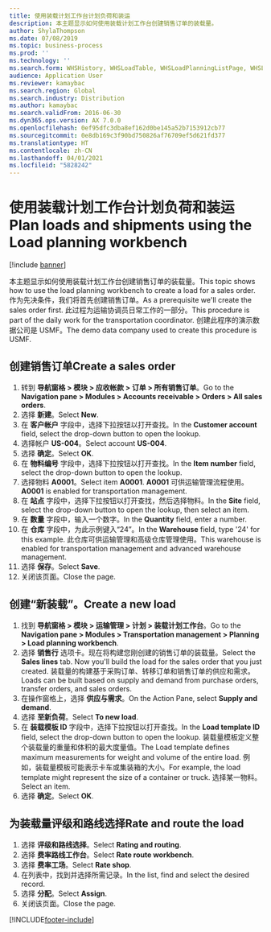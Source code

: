 ```yaml
---
title: 使用装载计划工作台计划负荷和装运
description: 本主题显示如何使用装载计划工作台创建销售订单的装载量。
author: ShylaThompson
ms.date: 07/08/2019
ms.topic: business-process
ms.prod: ''
ms.technology: ''
ms.search.form: WHSHistory, WHSLoadTable, WHSLoadPlanningListPage, WHSLoadPlanningWorkbench
audience: Application User
ms.reviewer: kamaybac
ms.search.region: Global
ms.search.industry: Distribution
ms.author: kamaybac
ms.search.validFrom: 2016-06-30
ms.dyn365.ops.version: AX 7.0.0
ms.openlocfilehash: 0ef95dfc3dba8ef162d0be145a52b7153912cb77
ms.sourcegitcommit: 0e8db169c3f90bd750826af76709ef5d621fd377
ms.translationtype: HT
ms.contentlocale: zh-CN
ms.lasthandoff: 04/01/2021
ms.locfileid: "5828242"
---
```

# <a name="plan-loads-and-shipments-using-the-load-planning-workbench"></a><span data-ttu-id="c3ecc-103">使用装载计划工作台计划负荷和装运</span><span class="sxs-lookup"><span data-stu-id="c3ecc-103">Plan loads and shipments using the Load planning workbench</span></span>

[!include [banner](../../includes/banner.md)]

<span data-ttu-id="c3ecc-104">本主题显示如何使用装载计划工作台创建销售订单的装载量。</span><span class="sxs-lookup"><span data-stu-id="c3ecc-104">This topic shows how to use the load planning workbench to create a load for a sales order.</span></span> <span data-ttu-id="c3ecc-105">作为先决条件，我们将首先创建销售订单。</span><span class="sxs-lookup"><span data-stu-id="c3ecc-105">As a prerequisite we'll create the sales order first.</span></span> <span data-ttu-id="c3ecc-106">此过程为运输协调员日常工作的一部分。</span><span class="sxs-lookup"><span data-stu-id="c3ecc-106">This procedure is part of the daily work for the transportation coordinator.</span></span> <span data-ttu-id="c3ecc-107">创建此程序的演示数据公司是 USMF。</span><span class="sxs-lookup"><span data-stu-id="c3ecc-107">The demo data company used to create this procedure is USMF.</span></span>


## <a name="create-a-sales-order"></a><span data-ttu-id="c3ecc-108">创建销售订单</span><span class="sxs-lookup"><span data-stu-id="c3ecc-108">Create a sales order</span></span>
1. <span data-ttu-id="c3ecc-109">转到 **导航窗格 > 模块 > 应收帐款 > 订单 > 所有销售订单**。</span><span class="sxs-lookup"><span data-stu-id="c3ecc-109">Go to the **Navigation pane > Modules > Accounts receivable > Orders > All sales orders**.</span></span>
2. <span data-ttu-id="c3ecc-110">选择 **新建**。</span><span class="sxs-lookup"><span data-stu-id="c3ecc-110">Select **New**.</span></span>
3. <span data-ttu-id="c3ecc-111">在 **客户帐户** 字段中，选择下拉按钮以打开查找。</span><span class="sxs-lookup"><span data-stu-id="c3ecc-111">In the **Customer account** field, select the drop-down button to open the lookup.</span></span>
4. <span data-ttu-id="c3ecc-112">选择帐户 **US-004**。</span><span class="sxs-lookup"><span data-stu-id="c3ecc-112">Select account **US-004**.</span></span>
5. <span data-ttu-id="c3ecc-113">选择 **确定**。</span><span class="sxs-lookup"><span data-stu-id="c3ecc-113">Select **OK**.</span></span>
6. <span data-ttu-id="c3ecc-114">在 **物料编号** 字段中，选择下拉按钮以打开查找。</span><span class="sxs-lookup"><span data-stu-id="c3ecc-114">In the **Item number** field, select the drop-down button to open the lookup.</span></span>
7. <span data-ttu-id="c3ecc-115">选择物料 **A0001**。</span><span class="sxs-lookup"><span data-stu-id="c3ecc-115">Select item **A0001**.</span></span> <span data-ttu-id="c3ecc-116">**A0001** 可供运输管理流程使用。</span><span class="sxs-lookup"><span data-stu-id="c3ecc-116">**A0001** is enabled for transportation management.</span></span>  
8. <span data-ttu-id="c3ecc-117">在 **站点** 字段中，选择下拉按钮以打开查找，然后选择物料。</span><span class="sxs-lookup"><span data-stu-id="c3ecc-117">In the **Site** field, select the drop-down button to open the lookup, then select an item.</span></span>
9. <span data-ttu-id="c3ecc-118">在 **数量** 字段中，输入一个数字。</span><span class="sxs-lookup"><span data-stu-id="c3ecc-118">In the **Quantity** field, enter a number.</span></span>
10. <span data-ttu-id="c3ecc-119">在 **仓库** 字段中，为此示例键入“24”。</span><span class="sxs-lookup"><span data-stu-id="c3ecc-119">In the **Warehouse** field, type '24' for this example.</span></span> <span data-ttu-id="c3ecc-120">此仓库可供运输管理和高级仓库管理使用。</span><span class="sxs-lookup"><span data-stu-id="c3ecc-120">This warehouse is enabled for transportation management and advanced warehouse management.</span></span>  
11. <span data-ttu-id="c3ecc-121">选择 **保存**。</span><span class="sxs-lookup"><span data-stu-id="c3ecc-121">Select **Save**.</span></span>
12. <span data-ttu-id="c3ecc-122">关闭该页面。</span><span class="sxs-lookup"><span data-stu-id="c3ecc-122">Close the page.</span></span>

## <a name="create-a-new-load"></a><span data-ttu-id="c3ecc-123">创建“新装载”。</span><span class="sxs-lookup"><span data-stu-id="c3ecc-123">Create a new load</span></span>
1. <span data-ttu-id="c3ecc-124">找到 **导航窗格 > 模块 > 运输管理 > 计划 > 装载计划工作台**。</span><span class="sxs-lookup"><span data-stu-id="c3ecc-124">Go to the **Navigation pane > Modules > Transportation management > Planning > Load planning workbench**.</span></span>
2. <span data-ttu-id="c3ecc-125">选择 **销售行** 选项卡。现在将构建您刚创建的销售订单的装载量。</span><span class="sxs-lookup"><span data-stu-id="c3ecc-125">Select the **Sales lines** tab. Now you'll build the load for the sales order that you just created.</span></span> <span data-ttu-id="c3ecc-126">装载量的构建基于采购订单、转移订单和销售订单的供应和需求。</span><span class="sxs-lookup"><span data-stu-id="c3ecc-126">Loads can be built based on supply and demand from purchase orders, transfer orders, and sales orders.</span></span>  
3. <span data-ttu-id="c3ecc-127">在操作窗格上，选择 **供应与需求**。</span><span class="sxs-lookup"><span data-stu-id="c3ecc-127">On the Action Pane, select **Supply and demand**.</span></span>
4. <span data-ttu-id="c3ecc-128">选择 **至新负荷**。</span><span class="sxs-lookup"><span data-stu-id="c3ecc-128">Select **To new load**.</span></span>
5. <span data-ttu-id="c3ecc-129">在 **装载模板 ID** 字段中，选择下拉按钮以打开查找。</span><span class="sxs-lookup"><span data-stu-id="c3ecc-129">In the **Load template ID** field, select the drop-down button to open the lookup.</span></span> <span data-ttu-id="c3ecc-130">装载量模板定义整个装载量的重量和体积的最大度量值。</span><span class="sxs-lookup"><span data-stu-id="c3ecc-130">The Load template defines maximum measurements for weight and volume of the entire load.</span></span> <span data-ttu-id="c3ecc-131">例如，装载量模板可能表示卡车或集装箱的大小。</span><span class="sxs-lookup"><span data-stu-id="c3ecc-131">For example, the load template might represent the size of a container or truck.</span></span> <span data-ttu-id="c3ecc-132">选择某一物料。</span><span class="sxs-lookup"><span data-stu-id="c3ecc-132">Select an item.</span></span>
6. <span data-ttu-id="c3ecc-133">选择 **确定**。</span><span class="sxs-lookup"><span data-stu-id="c3ecc-133">Select **OK**.</span></span>

## <a name="rate-and-route-the-load"></a><span data-ttu-id="c3ecc-134">为装载量评级和路线选择</span><span class="sxs-lookup"><span data-stu-id="c3ecc-134">Rate and route the load</span></span>
1. <span data-ttu-id="c3ecc-135">选择 **评级和路线选择**。</span><span class="sxs-lookup"><span data-stu-id="c3ecc-135">Select **Rating and routing**.</span></span>
2. <span data-ttu-id="c3ecc-136">选择 **费率路线工作台**。</span><span class="sxs-lookup"><span data-stu-id="c3ecc-136">Select **Rate route workbench**.</span></span>
3. <span data-ttu-id="c3ecc-137">选择 **费率工场**。</span><span class="sxs-lookup"><span data-stu-id="c3ecc-137">Select **Rate shop**.</span></span>
4. <span data-ttu-id="c3ecc-138">在列表中，找到并选择所需记录。</span><span class="sxs-lookup"><span data-stu-id="c3ecc-138">In the list, find and select the desired record.</span></span>
5. <span data-ttu-id="c3ecc-139">选择 **分配**。</span><span class="sxs-lookup"><span data-stu-id="c3ecc-139">Select **Assign**.</span></span>
6. <span data-ttu-id="c3ecc-140">关闭该页面。</span><span class="sxs-lookup"><span data-stu-id="c3ecc-140">Close the page.</span></span>



[!INCLUDE[footer-include](../../../includes/footer-banner.md)]